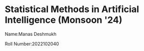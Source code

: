 # Statistical Methods in Artificial Intelligence (Monsoon '24)

Name:Manas Deshmukh

Roll Number:2022102040

